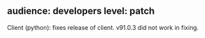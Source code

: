 audience: developers
level: patch
---
Client (python): fixes release of client. v91.0.3 did not work in fixing.

